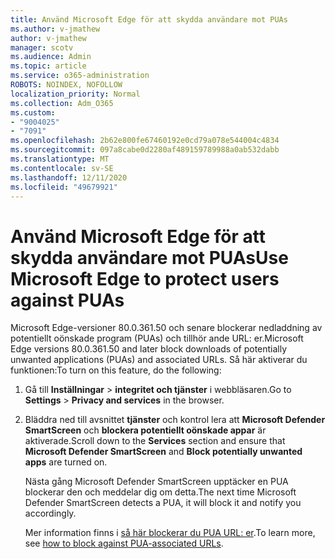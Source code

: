 ```yaml
---
title: Använd Microsoft Edge för att skydda användare mot PUAs
ms.author: v-jmathew
author: v-jmathew
manager: scotv
ms.audience: Admin
ms.topic: article
ms.service: o365-administration
ROBOTS: NOINDEX, NOFOLLOW
localization_priority: Normal
ms.collection: Adm_O365
ms.custom:
- "9004025"
- "7091"
ms.openlocfilehash: 2b62e800fe67460192e0cd79a078e544004c4834
ms.sourcegitcommit: 097a8cabe0d2280af489159789988a0ab532dabb
ms.translationtype: MT
ms.contentlocale: sv-SE
ms.lasthandoff: 12/11/2020
ms.locfileid: "49679921"
---
```

# <a name="use-microsoft-edge-to-protect-users-against-puas"></a><span data-ttu-id="b520d-102">Använd Microsoft Edge för att skydda användare mot PUAs</span><span class="sxs-lookup"><span data-stu-id="b520d-102">Use Microsoft Edge to protect users against PUAs</span></span>

<span data-ttu-id="b520d-103">Microsoft Edge-versioner 80.0.361.50 och senare blockerar nedladdning av potentiellt oönskade program (PUAs) och tillhör ande URL: er.</span><span class="sxs-lookup"><span data-stu-id="b520d-103">Microsoft Edge versions 80.0.361.50 and later block downloads of potentially unwanted applications (PUAs) and associated URLs.</span></span> <span data-ttu-id="b520d-104">Så här aktiverar du funktionen:</span><span class="sxs-lookup"><span data-stu-id="b520d-104">To turn on this feature, do the following:</span></span>

1. <span data-ttu-id="b520d-105">Gå till **Inställningar**  >  **integritet och tjänster** i webbläsaren.</span><span class="sxs-lookup"><span data-stu-id="b520d-105">Go to **Settings** > **Privacy and services** in the browser.</span></span>

2. <span data-ttu-id="b520d-106">Bläddra ned till avsnittet **tjänster** och kontrol lera att **Microsoft Defender SmartScreen** och **blockera potentiellt oönskade appar** är aktiverade.</span><span class="sxs-lookup"><span data-stu-id="b520d-106">Scroll down to the **Services** section and ensure that **Microsoft Defender SmartScreen** and **Block potentially unwanted apps** are turned on.</span></span>

    <span data-ttu-id="b520d-107">Nästa gång Microsoft Defender SmartScreen upptäcker en PUA blockerar den och meddelar dig om detta.</span><span class="sxs-lookup"><span data-stu-id="b520d-107">The next time Microsoft Defender SmartScreen detects a PUA, it will block it and notify you accordingly.</span></span>

    <span data-ttu-id="b520d-108">Mer information finns i [så här blockerar du PUA URL: er](https://go.microsoft.com/fwlink/?linkid=2133024).</span><span class="sxs-lookup"><span data-stu-id="b520d-108">To learn more, see [how to block against PUA-associated URLs](https://go.microsoft.com/fwlink/?linkid=2133024).</span></span>
